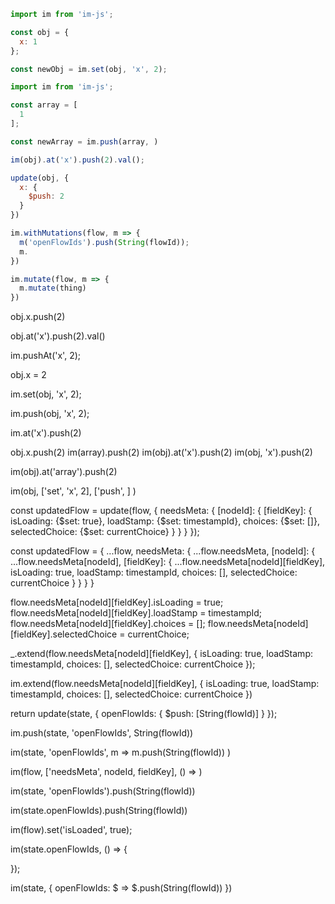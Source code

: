```js
import im from 'im-js';

const obj = {
  x: 1
};

const newObj = im.set(obj, 'x', 2);
```

```js
import im from 'im-js';

const array = [
  1
];

const newArray = im.push(array, )
```

```js
im(obj).at('x').push(2).val();
```

```js
update(obj, {
  x: {
    $push: 2
  }
})
```

```js
im.withMutations(flow, m => {
  m('openFlowIds').push(String(flowId));
  m.
})
```

```js
im.mutate(flow, m => {
  m.mutate(thing)
})
```

obj.x.push(2)

obj.at('x').push(2).val()

im.pushAt('x', 2);

obj.x = 2

im.set(obj, 'x', 2);

im.push(obj, 'x', 2);

im.at('x').push(2)

obj.x.push(2)
im(array).push(2)
im(obj).at('x').push(2)
im(obj, 'x').push(2)


im(obj).at('array').push(2)

im(obj,
  ['set', 'x', 2],
  ['push', ]
)



const updatedFlow = update(flow, {
  needsMeta: {
    [nodeId]: {
      [fieldKey]: {
        isLoading: {$set: true},
        loadStamp: {$set: timestampId},
        choices: {$set: []},
        selectedChoice: {$set: currentChoice}
      }
    }
  }
});

const updatedFlow = {
  ...flow,
  needsMeta: {
    ...flow.needsMeta,
    [nodeId]: {
      ...flow.needsMeta[nodeId],
      [fieldKey]: {
        ...flow.needsMeta[nodeId][fieldKey],
        isLoading: true,
        loadStamp: timestampId,
        choices: [],
        selectedChoice: currentChoice
      }
    }
  }
}

flow.needsMeta[nodeId][fieldKey].isLoading = true;
flow.needsMeta[nodeId][fieldKey].loadStamp = timestampId;
flow.needsMeta[nodeId][fieldKey].choices = [];
flow.needsMeta[nodeId][fieldKey].selectedChoice = currentChoice;

_.extend(flow.needsMeta[nodeId][fieldKey], {
  isLoading: true,
  loadStamp: timestampId,
  choices: [],
  selectedChoice: currentChoice
});

im.extend(flow.needsMeta[nodeId][fieldKey], {
  isLoading: true,
  loadStamp: timestampId,
  choices: [],
  selectedChoice: currentChoice
})

  return update(state, {
    openFlowIds: {
      $push: [String(flowId)]
    }
  });

im.push(state, 'openFlowIds', String(flowId))

im(state,
  'openFlowIds', m => m.push(String(flowId))
)

im(flow,
  ['needsMeta', nodeId, fieldKey], () =>
)

im(state, 'openFlowIds').push(String(flowId))

im(state.openFlowIds).push(String(flowId))

im(flow).set('isLoaded', true);

im(state.openFlowIds, () => {

});

im(state, {
  openFlowIds: $ => $.push(String(flowId))
})
